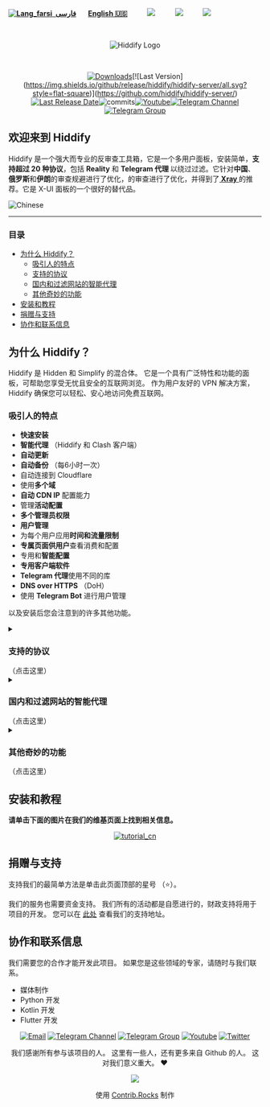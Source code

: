 <base target="_blank">

<div dir="ltr">
 

 
[**![Lang_farsi](https://user-images.githubusercontent.com/125398461/234186932-52f1fa82-52c6-417f-8b37-08fe9250a55f.png) &nbsp;فارسی**](https://github.com/hiddify/hiddify-server/blob/main/README_fa.md)&nbsp;&nbsp;&nbsp;&nbsp;&nbsp;&nbsp;[**English 🇺🇸**](https://github.com/hiddify/hiddify-server/blob/main/README.md)&nbsp;&nbsp;&nbsp;&nbsp;&nbsp;&nbsp;&nbsp;&nbsp;&nbsp;&nbsp;[![](https://img.shields.io/badge/%20Wiki-Page-808080?style=flat-square)](https://github.com/hiddify/hiddify-server/wiki)&nbsp;&nbsp;&nbsp;&nbsp;&nbsp;&nbsp;&nbsp;&nbsp;&nbsp;&nbsp;[![](https://img.shields.io/badge/FAQ-Here-512DA8?style=flat-square&logo=Favro)](https://github.com/hiddify/hiddify-server/discussions/categories/q-a-%D8%B3%D9%88%D8%A7%D9%84%D8%A7%D8%AA-%D8%B1%D8%A7%DB%8C%D8%AC)&nbsp;&nbsp;&nbsp;&nbsp;&nbsp;&nbsp;&nbsp;&nbsp;&nbsp;&nbsp;[![](https://img.shields.io/badge/Report-Bugs-F67909?style=flat-square&logo=Open-Bug-Bounty)](https://github.com/hiddify/hiddify-server/issues)&nbsp;&nbsp;&nbsp;&nbsp;&nbsp;&nbsp;&nbsp;&nbsp;&nbsp;&nbsp;
</div>
<br>
<div align=center markdown="1">

![Hiddify Logo](https://user-images.githubusercontent.com/125398461/227777845-a4d0f86b-faa2-4f2b-a410-4aa5f68bfe19.png)

</div>
<br>
<div align=center>


<!--[![Total Downloads](https://img.shields.io/github/downloads/hiddify/hiddify-server/total?label=downloads%20after%202023%2F03%2F27%2011%3A00%20&style=flat-square)](https://github.com/hiddify/hiddify-server/)
[![Downloads](https://img.shields.io/pypi/dm/hiddifypanel?style=flat-square)](https://pypistats.org/packages/hiddifypanel)-->
 [![Downloads](https://static.pepy.tech/badge/hiddifypanel?style=flat-square&v3)](https://pepy.tech/project/hiddifypanel?display=monthly&versions=2.*&versions=1.*&versions=3.*)[![Last Version](https://img.shields.io/github/release/hiddify/hiddify-server/all.svg?style=flat-square)](https://github.com/hiddify/hiddify-server/)[![Last Release Date](https://img.shields.io/github/release-date/hiddify/hiddify-server.svg?style=flat-square)](https://github.com/hiddify/hiddify-server/)![commits](https://img.shields.io/github/commit-activity/m/hiddify/hiddify-server?style=flat-square)[![Youtube](https://img.shields.io/youtube/channel/views/UCxrmeMvVryNfB4XL35lXQNg?label=Youtube&style=flat-square&logo=youtube)](https://www.youtube.com/@hiddify)[![Telegram Channel](https://img.shields.io/endpoint?label=Channel&style=flat-square&url=https%3A%2F%2Ftg.sumanjay.workers.dev%2Fhiddify&color=blue)](https://telegram.dog/hiddify)[![Telegram Group](https://img.shields.io/endpoint?color=neon&label=Support%20Group&style=flat-square&url=https%3A%2F%2Ftg.sumanjay.workers.dev%2Fhiddify_board)](https://telegram.dog/hiddify_board)
<!--
[![Youtube](https://img.shields.io/youtube/channel/views/UCxrmeMvVryNfB4XL35lXQNg?label=Youtube&style=flat-square)](https://www.youtube.com/@hiddify/videos)
[![Telegram Channel](https://img.shields.io/endpoint?label=Telegram&style=flat-square&url=https%3A%2F%2Ftg.sumanjay.workers.dev%2Fhiddify)](https://telegram.dog/hiddify)
[![Telegram Group](https://img.shields.io/endpoint?color=neon&label=Support%20Group&style=flat-square&url=https%3A%2F%2Ftg.sumanjay.workers.dev%2Fhiddify_board)](https://telegram.dog/hiddify_board)
[![GitHub Stars](https://img.shields.io/tokei/lines/github/hiddify/hiddify-server.svg)](https://github.com/hiddify/hiddify-server/)
[![GitHub Stars](https://img.shields.io/github/stars/hiddify/hiddify-server.svg)](https://github.com/hiddify/hiddify-server/)
[![GitHub Forks](https://img.shields.io/github/forks/hiddify/hiddify-server.svg)](https://github.com/hiddify/hiddify-server/)
[![Telegram Channel](https://img.shields.io/endpoint?style=social&url=https%3A%2F%2Frunkit.io%2Fdamiankrawczyk%2Ftelegram-badge%2Fbranches%2Fmaster%3Furl%3Dhttps%3A%2F%2Ft.me%2Fhiddify&label=Telegram
)](https://telegram.com/hiddify/)


[![Telegram Channel](https://img.shields.io/endpoint?label=Telegram&style=plastic&url=https%3A%2F%2Ftg.sumanjay.workers.dev%2Fhiddify)](https://telegram.dog/hiddify)
[![Telegram Group](https://img.shields.io/endpoint?color=neon&label=Support%20Group&style=plastic&url=https%3A%2F%2Ftg.sumanjay.workers.dev%2Fhiddify_board)](https://telegram.dog/hiddify_board)
[![Youtube](https://img.shields.io/youtube/channel/views/UCxrmeMvVryNfB4XL35lXQNg?label=Youtube&style=plastic)](https://www.youtube.com/@hiddify)
[![Twitter](https://img.shields.io/twitter/follow/hiddify_com?label=Twitter&style=plastic)](https://twitter.com/intent/follow?screen_name=hiddify_com)
-->

</div>


## 欢迎来到 Hiddify
Hiddify 是一个强大而专业的反审查工具箱，它是一个多用户面板，安装简单，<b>支持超过 20 种协议</b>，包括 <b>Reality</b> 和 <b>Telegram 代理 </b>以绕过过滤。它针对<b>中国</b>、<b>俄罗斯</b>和<b>伊朗</b>的审查规避进行了优化，的审查进行了优化，并得到了<a href="https://github.com/XTLS/Xray-core#installation" target="_blank"><b> Xray </b></a>的推荐。它是 X-UI 面板的一个很好的替代品。

![Chinese](https://user-images.githubusercontent.com/125398461/236637780-5795c30f-f8a9-4b1a-ac0d-90774fff50b8.png)


***

### 目录
- [为什么 Hiddify？](#%E4%B8%BA%E4%BB%80%E4%B9%88-hiddify)
  - [吸引人的特点](#%E5%90%B8%E5%BC%95%E4%BA%BA%E7%9A%84%E7%89%B9%E7%82%B9)
  - [支持的协议](#%E6%94%AF%E6%8C%81%E7%9A%84%E5%8D%8F%E8%AE%AE)
  - [国内和过滤网站的智能代理](#%E5%9B%BD%E5%86%85%E5%92%8C%E8%BF%87%E6%BB%A4%E7%BD%91%E7%AB%99%E7%9A%84%E6%99%BA%E8%83%BD%E4%BB%A3%E7%90%86)
  - [其他奇妙的功能](#%E5%85%B6%E4%BB%96%E5%A5%87%E5%A6%99%E7%9A%84%E5%8A%9F%E8%83%BD)
- [安装和教程](#%E5%AE%89%E8%A3%85%E5%92%8C%E6%95%99%E7%A8%8B)
- [捐赠与支持](#%E6%8D%90%E8%B5%A0%E4%B8%8E%E6%94%AF%E6%8C%81)
- [协作和联系信息](#%E5%8D%8F%E4%BD%9C%E5%92%8C%E8%81%94%E7%B3%BB%E4%BF%A1%E6%81%AF)




## 为什么 Hiddify？
Hiddify 是 Hidden 和 Simplify 的混合体。 它是一个具有广泛特性和功能的面板，可帮助您享受无忧且安全的互联网浏览。 作为用户友好的 VPN 解决方案，Hiddify 确保您可以轻松、安心地访问免费互联网。

### 吸引人的特点
- **快速安装**
- **智能代理** （Hiddify 和 Clash 客户端）
- **自动更新**
- **自动备份** （每6小时一次）
- 自动连接到 Cloudflare
- 使用**多个域**
- **自动 CDN IP** 配置能力
- 管理**活动配置**
- **多个管理员权限**
- **用户管理**
- 为每个用户应用**时间和流量限制**
- **专属页面供用户**查看消费和配置
- 专用和**智能配置**
- **专用客户端软件**
- **Telegram 代理**使用不同的库
- **DNS over HTTPS** （DoH）
- 使用 **Telegram Bot** 进行用户管理

以及安装后您会注意到的许多其他功能。

<details markdown="1"> <summary><h3>支持的协议</h3> （点击这里）</summary> 

| 支持的配置 | 支持的配置 | 支持的配置 |
| - | - | - |
| **直连** | **CDN** | **域前置** |
|Trojan:<br>- TLS WS<br>- TLS TCP<br>- TLS gRPC<br>- TLS H2 WS<br>- TLS H2 TCP<br>- TLS H2 gRPC<br> |  Trojan:<br>- TLS WS<br>- TLS gRPC<br>- TLS H2 WS<br>- TLS H2 gRPC<br><br><br>| Trojan:<br>- TLS WS Fake<br><br><br><br><br><br> |
| Vless:<br>- TLS WS<br>- HTTP WS<br>- TLS XTLS<br>- TLS gRPC<br>- TLS H2 TLS<br>- TLS H2 WS<br>- TLS H2 gRPC<br>- Reality XTLS<br>- Reality gRPC | Vless:<br>- TLS WS<br>- TLS gRPC<br>- HTTP WS<br>- TLS H2 WS<br>- TLS H2 gRPC<br><br><br><br><br>| Vless:<br>- TLS WS Fake<br>- HTTP WS Fake<br><br><br><br><br><br><br><br> |
| Vmess:<br>- TLS WS<br>- TLS TCP<br>- HTTP WS<br>- HTTP TCP<br>- TLS gRPC<br>- TLS H2 WS<br>- TLS H2 TCP<br> | Vmess:<br>- TLS WS<br>- TLS gRPC<br>- HTTP WS<br>- TLS H2 WS<br>- TLS H2 gRPC<br><br><br> | Vmess:<br>- TLS WS Fake<br>- HTTP WS Fake<br><br><br><br><br><br> |
| V2ray:<br>- TLS WS<br>- HTTP WS<br>- TLS H2 |  V2ray:<br>- TLS WS<br>- HTTP WS<br>- TLS H2 | |
| Shadowsocks:<br>- TLS Shadowtls<br>- HTTP Shadowtls<br>- TLS H2 Shadowtls<br>- TLS H3 Shadowtls | | |

</details>

<details markdown="1"> <summary><h3>国内和过滤网站的智能代理</h3> （点击这里）</summary>
 
您可以使用 Hiddify（Clash） 客户端和 Hiddify 面板以 3 种模式连接到互联网。
1. 此方法仅通过代理绕过被墙网站。
2. 该方法规避除中国、俄罗斯、伊朗等国内网站外的所有网站。 这样就可以不用代理打开国内网站了（推荐）
3. 该方法绕过所有网站。

同时，所提出的解决方案可以抵抗 Internet 过滤实体的检测，并防止对服务器的常见攻击，即检测的可能性很小，但是，不要忘记禁用除 22、80 和 443 之外的其他端口。  

</details>
  

<details markdown="1"><summary><h3>其他奇妙的功能</h3> （点击这里）</summary>

<details  markdown="1"> <summary>支持的操作系统</summary>
  Hiddify 已经在 Ubuntu 20.04 和 22.04 上进行了测试。 Ubuntu arm64 或 amd64
</details>

<details  markdown="1"> <summary>Speed test</summary>
通过这种方式，您可以检查有无反过滤器的服务器速度。
  
  ![speed_test](https://user-images.githubusercontent.com/114227601/210183115-4e1f4186-421e-4316-8082-3ce53275adc7.png)

</details>

<details markdown="1"> <summary>DNS over HTTPS （CDN支持）</summary>
要通过 HTTPS 使用 DNS，只需在浏览器中使用以下 DNS。
   `https://yourdomain.com/yoursecret/dns/dns-query{?dns}`

</details>

<details markdown="1"> <summary>Redirector （CDN支持）</summary> 
当你想要通过其他程序分享 Telegram 代理或 Shadowsocks 代理时，可以使用 CDN 支持进行重定向。例如，如果你在"fullURL"的位置放置 Shadowsocks 的配置，点击这个链接会打开 Shadowsocks 应用并在上面激活代理。例如：
 `https://yourdomain.com/yoursecret/redirect/fullURL` 

 把"fullURL"替换成 Shadowsocks 的配置。 

 
 `https://yourdomain.com/yoursecret/redirect/ss://secret/` 
 
</details>
</details>
</detials>




## 安装和教程
**请单击下面的图片在我们的维基页面上找到相关信息。**

<div align=center>
 
  [![tutorial_cn](https://github.com/hiddify/hiddify-server/blob/main/docs/Tutorials_cn.webp)](https://github.com/hiddify/hiddify-server/wiki)

 
 </div>

## 捐赠与支持
支持我们的最简单方法是单击此页面顶部的星号 （⭐）。

我们的服务也需要资金支持。 我们所有的活动都是自愿进行的，财政支持将用于项目的开发。 您可以在 [此处](https://github.com/hiddify/hiddify-server/wiki/support) 查看我们的支持地址。

## 协作和联系信息
我们需要您的合作才能开发此项目。 如果您是这些领域的专家，请随时与我们联系。

* 媒体制作 &nbsp;&nbsp;&nbsp;&nbsp;  
* Python 开发 &nbsp;&nbsp;&nbsp;&nbsp; ‌  
* Kotlin 开发 &nbsp;&nbsp;&nbsp;&nbsp;
* Flutter 开发 &nbsp;&nbsp;&nbsp;&nbsp; 
  
<div align=center>

[![Email](https://img.shields.io/badge/Gmail-hiddify@gmail.com-green?style=flat-square&logo=gmail)](mailto:hiddify@gmail.com)
[![Telegram Channel](https://img.shields.io/endpoint?label=Channel&style=flat-square&url=https%3A%2F%2Ftg.sumanjay.workers.dev%2Fhiddify&color=blue)](https://telegram.dog/hiddify)
[![Telegram Group](https://img.shields.io/endpoint?color=neon&label=Support%20Group&style=flat-square&url=https%3A%2F%2Ftg.sumanjay.workers.dev%2Fhiddify_board)](https://telegram.dog/hiddify_board)
[![Youtube](https://img.shields.io/youtube/channel/views/UCxrmeMvVryNfB4XL35lXQNg?label=Youtube&style=flat-square&logo=youtube)](https://www.youtube.com/@hiddify)
[![Twitter](https://img.shields.io/twitter/follow/hiddify_com?color=%231DA1F2&logo=twitter&logoColor=1DA1F2&style=flat-square)](https://twitter.com/intent/follow?screen_name=hiddify_com)

</div>


<p align=center>
我们感谢所有参与该项目的人。 这里有一些人，还有更多来自 Github 的人。 这对我们意义重大。 ♥ </p>
 
<p align=center> 
<a href="https://github.com/hiddify/hiddify-server/graphs/contributors">
  <img src="https://contrib.rocks/image?repo=hiddify/hiddify-server" />
</a>
</p>
<p align=center>
 使用 <a rel="" target="_blank" href="https://contrib.rocks">Contrib.Rocks</a> 制作
</p>
